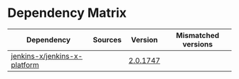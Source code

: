 # Dependency Matrix

Dependency | Sources | Version | Mismatched versions
---------- | ------- | ------- | -------------------
[jenkins-x/jenkins-x-platform](https://github.com/jenkins-x/jenkins-x-platform) |  | [2.0.1747](https://github.com/jenkins-x/jenkins-x-platform/releases/tag/v2.0.1747) | 
